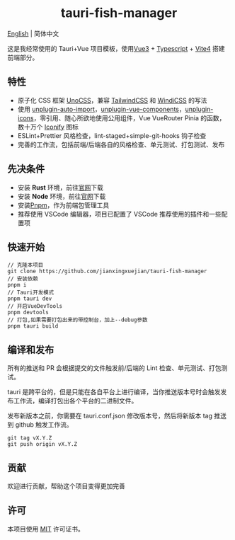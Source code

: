 <h1 align="center">tauri-fish-manager</h1>

[English](README.md) | 简体中文

这是我经常使用的 Tauri+Vue 项目模板，使用[Vue3](https://github.com/vuejs/vue) + [Typescript](https://github.com/microsoft/TypeScript) + [Vite4](https://github.com/vitejs/vite) 搭建前端部分。

## 特性

- 原子化 CSS 框架 [UnoCSS](https://github.com/unocss/unocss)，兼容 [TailwindCSS](https://github.com/tailwindlabs/tailwindcss) 和 [WindiCSS](https://github.com/windicss/windicss) 的写法
- 使用 [unplugin-auto-import](https://github.com/antfu/unplugin-auto-import)，[unplugin-vue-components](https://github.com/antfu/unplugin-vue-components)，[unplugin-icons](https://github.com/antfu/unplugin-icons)，零引用、随心所欲地使用公用组件，Vue VueRouter Pinia 的函数，数十万个 [Iconify](https://iconify.design) 图标
- ESLint+Prettier 风格检查，lint-staged+simple-git-hooks 钩子检查
- 完善的工作流，包括前端/后端各自的风格检查、单元测试、打包测试、发布

## 先决条件

- 安装 **Rust** 环境，前往[官网](https://www.rust-lang.org/learn/get-started)下载
- 安装 **Node** 环境，前往[官网](https://nodejs.org)下载
- 安装[Pnpm](https://pnpm.io)，作为前端包管理工具
- 推荐使用 VSCode 编辑器，项目已配置了 VSCode 推荐使用的插件和一些配置项

## 快速开始

```shell
// 克隆本项目
git clone https://github.com/jianxingxuejian/tauri-fish-manager
// 安装依赖
pnpm i
// Tauri开发模式
pnpm tauri dev
// 开启VueDevTools
pnpm devtools
// 打包,如果需要打包出来的带控制台，加上--debug参数
pnpm tauri build
```

## 编译和发布

所有的推送和 PR 会根据提交的文件触发前/后端的 Lint 检查、单元测试、打包测试。

tauri 是跨平台的，但是只能在各自平台上进行编译，当你推送版本号时会触发发布工作流，编译打包出各个平台的二进制文件。

发布新版本之前，你需要在 tauri.conf.json 修改版本号，然后将新版本 tag 推送到 github 触发工作流。

```shell
git tag vX.Y.Z
git push origin vX.Y.Z
```

## 贡献

欢迎进行贡献，帮助这个项目变得更加完善

## 许可

本项目使用 [MIT](https://github.com/jianxingxuejian/tauri-fish-manager/blob/main/LICENSE) 许可证书。
